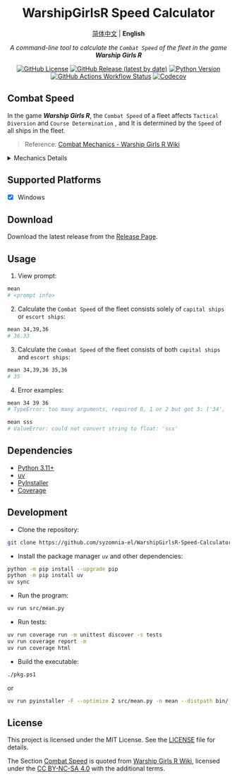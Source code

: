 <div align="center">

# WarshipGirlsR Speed Calculator

[简体中文](README.md) | **English**

_A command-line tool to calculate the `Combat Speed` of the fleet in the game **Warship Girls R**_

[![GitHub License](https://img.shields.io/github/license/syzomnia-el/WarshipGirlsR-Speed-Calculator)](LICENSE)
[![GitHub Release (latest by date)](https://img.shields.io/github/v/release/syzomnia-el/WarshipGirlsR-Speed-Calculator?include_prereleases&sort=date&display_name=release)](https://github.com/syzomnia-el/WarshipGirlsR-Speed-Calculator/releases)
[![Python Version](https://img.shields.io/badge/python-3.11%20%7C%203.12%20%7C%203.13-blue)](https://www.python.org)
[![GitHub Actions Workflow Status](https://img.shields.io/github/actions/workflow/status/syzomnia-el/WarshipGirlsR-Speed-Calculator/codecov.yml)](https://github.com/syzomnia-el/WarshipGirlsR-Speed-Calculator/actions/workflows/codecov.yml)
[![Codecov](https://img.shields.io/codecov/c/gh/syzomnia-el/WarshipGirlsR-Speed-Calculator?token=T3Q72DSMHL)](https://codecov.io/gh/syzomnia-el/WarshipGirlsR-Speed-Calculator)

</div>

## Combat Speed

In the game _**Warship Girls R**_, the `Combat Speed` of a fleet affects `Tactical Diversion` and
`Course Determination` , and It is determined by the `Speed` of all ships in the fleet.

> Reference:
> [Combat Mechanics - Warship Girls R Wiki](https://www.zjsnrwiki.com/wiki/%E6%88%98%E6%96%97%E6%9C%BA%E5%88%B6#%E6%88%98%E6%9C%AF%E8%BF%82%E5%9B%9E)

<details>
<summary>Mechanics Details</summary>
<p>
The ship types in the game are as follows:

- **Capital Ship**:

  | Full Name                           | Abbreviation | 
  |-------------------------------------|--------------|
  | Battleship                          | BB           |
  | Aviation Battleship                 | BBV          |
  | Battlecruiser                       | BC           |
  | Battleship, guided missile          | BBG          |
  | Large Cruiser, guided missile       | BG           |
  | Standard Aircraft Carrier           | CV           |
  | Armored Aircraft Carrier            | AV           |
  | Крейсер, ракета                     | KP           |
  | Destroyer, anti-ship guided missile | ASDG         |
  | Submarine, guided missile           | SSG          |
  | Elite                               | /            |
  | Fortress                            | /            |
  | Port                                | /            |
  | Airfield                            | /            |
  | ? ? ?                               | /            |

- **Escort Ship**:

  | Full Name                          | Abbreviation |
  |------------------------------------|--------------|
  | Light Aircraft Carrier             | CVL          |
  | Heavy Cruiser                      | CA           |
  | Light Cruiser                      | CL           |
  | Torpedo Cruiser                    | CLT          |
  | Aviation Cruiser                   | CAV          |
  | Cruiser, guided missile            | CG           |
  | Monitor                            | BM           |
  | Destroyer                          | DD           |
  | Destroyer, anti-air guided missile | AADG         |
  | Submarine                          | SS           |
  | Submarine Monitor                  | SC           |
  | Replenishment Oiler                | AP           |

Additionally, they are categorized into:

- **Underwater Ship**: SS, SC and SSG
- **Surface Ship**: Other ship types

When calculating `Combat Speed`, adhere to the following rules:

- If surface ships are present, underwater ships are excluded from the calculation.
- CVL, AADG and CG are treated as capital ships in the calculation, despite being escort ships.

The formula is as follows:

```math
\text{Combat Speed} = 
\begin{cases}
round \left(\cfrac{\sum \text{Speed}}{n}, 2 \right), & \text{if consist solely of capital ships or escort ships}\\
floor \left(\min \left(\cfrac{\sum \text{Speed}_\text{capital ship}}{n_\text{capital ship}}, \cfrac{\sum \text{Speed}_\text{escort ship}}{n_{\text{escort ship}}} \right) \right), & \text{if consist of both capital ships and escort ships}
\end{cases}
```

</p>
</details>

## Supported Platforms

- [x] Windows

## Download

Download the latest release from
the [Release Page](https://github.com/syzomnia-el/WarshipGirlsR-Speed-Calculator/releases).

## Usage

1. View prompt:

```bash
mean
# <prompt info>
```

2. Calculate the `Combat Speed` of the fleet consists solely of `capital ships` or `escort ships`:

```bash
mean 34,39,36
# 36.33
```

3. Calculate the `Combat Speed` of the fleet consists of both `capital ships` and `escort ships`:

```bash
mean 34,39,36 35,36
# 35
```

4. Error examples:

```bash
mean 34 39 36
# TypeError: too many arguments, required 0, 1 or 2 but got 3: ['34', '39', '36']

mean sss
# ValueError: could not convert string to float: 'sss'
```

## Dependencies

- [Python 3.11+](https://www.python.org)
- [uv](https://docs.astral.sh/uv)
- [PyInstaller](https://pyinstaller.org)
- [Coverage](https://coverage.readthedocs.io)

## Development

- Clone the repository:

```bash
git clone https://github.com/syzomnia-el/WarshipGirlsR-Speed-Calculator.git
```

- Install the package manager `uv` and other dependencies:

```bash
python -m pip install --upgrade pip
python -m pip install uv
uv sync
```

- Run the program:

```bash
uv run src/mean.py
```

- Run tests:

```bash
uv run coverage run -m unittest discover -s tests
uv run coverage report -m
uv run coverage html
```

- Build the executable:

```bash
./pkg.ps1
```

or

```bash
uv run pyinstaller -F --optimize 2 src/mean.py -n mean --distpath bin/ --clean
```

## License

This project is licensed under the MIT License. See the [LICENSE](LICENSE) file for details.

The Section [Combat Speed](#combat-speed) is quoted from [Warship Girls R Wiki](https://www.zjsnrwiki.com),
licensed under the [CC BY-NC-SA 4.0](https://creativecommons.org/licenses/by-nc-sa/4.0/deed.en)
with the additional terms.
